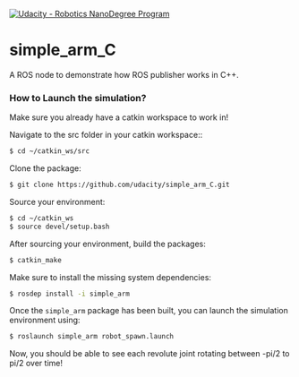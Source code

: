 [![Udacity - Robotics NanoDegree Program](https://s3-us-west-1.amazonaws.com/udacity-robotics/Extra+Images/RoboND_flag.png)](https://www.udacity.com/robotics)

# simple_arm_C
A ROS node to demonstrate how ROS publisher works in C++.  

### How to Launch the simulation?
Make sure you already have a catkin workspace to work in!

Navigate to the src folder in your catkin workspace::
```sh
$ cd ~/catkin_ws/src
```

Clone the package:
```sh
$ git clone https://github.com/udacity/simple_arm_C.git
```

Source your environment:
```sh
$ cd ~/catkin_ws
$ source devel/setup.bash
```

After sourcing your environment, build the packages:
```sh
$ catkin_make
```

Make sure to install the missing system dependencies:
```sh
$ rosdep install -i simple_arm
```

Once the `simple_arm` package has been built, you can launch the simulation environment using:
```sh
$ roslaunch simple_arm robot_spawn.launch
```

Now, you should be able to see each revolute joint rotating between -pi/2 to pi/2 over time!
